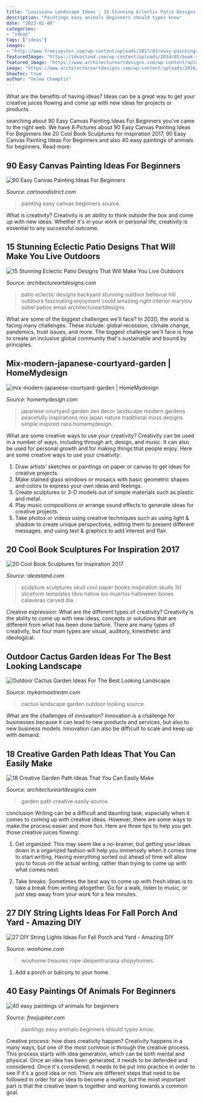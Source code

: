 ```yaml
---
title: "Louisiana Landscape Ideas : 15 Stunning Eclectic Patio Designs That Will Make You Live Outdoors"
description: "Paintings easy animals beginners should types know"
date: "2023-01-08"
categories:
- "ideas"
tags: ["ideas"]
images:
- "http://www.freejupiter.com/wp-content/uploads/2017/03/easy-paintings-of-animals27.jpg"
featuredImage: "https://ideastand.com/wp-content/uploads/2014/05/book-sculptures/5-book-sculpture.jpg"
featured_image: "https://www.architectureartdesigns.com/wp-content/uploads/2016/05/1-26.jpg"
image: "https://www.architectureartdesigns.com/wp-content/uploads/2016/05/1-26.jpg"
ShowToc: true
author: "Velma Champlin"
---
```



What are the benefits of having ideas?
Ideas can be a great way to get your creative juices flowing and come up with new ideas for projects or products.

	

		
searching about 90 Easy Canvas Painting Ideas For Beginners you've came to the right web. We have 8 Pictures about 90 Easy Canvas Painting Ideas For Beginners like 20 Cool Book Sculptures for Inspiration 2017, 90 Easy Canvas Painting Ideas For Beginners and also 40 easy paintings of animals for beginners. Read more:
		
    
## 90 Easy Canvas Painting Ideas For Beginners

<img loading=lazy src="http://www.cartoondistrict.com/wp-content/uploads/2017/06/Easy-Canvas-Painting-Ideas-For-Beginners0201.jpg" onerror="this.onerror=null;this.src='https://tse2.mm.bing.net/th?id=OIP.hI1Tv4Y6Y5t2unCN60fbQgHaLc&amp;pid=15.1';" alt="90 Easy Canvas Painting Ideas For Beginners">

_Source: cartoondistrict.com_

>painting easy canvas beginners source. 

	

What is creativity?
Creativity is an ability to think outside the box and come up with new ideas. Whether it's in your work or personal life, creativity is essential to any successful outcome.

    
## 15 Stunning Eclectic Patio Designs That Will Make You Live Outdoors

<img loading=lazy src="https://www.architectureartdesigns.com/wp-content/uploads/2016/12/15-Stunning-Eclectic-Patio-Designs-That-Will-Make-You-Live-Outdoors-9-630x945.jpg" onerror="this.onerror=null;this.src='https://tse1.mm.bing.net/th?id=OIP.mmSCxWU-YDS8bUdJrhu4ywHaLH&amp;pid=15.1';" alt="15 Stunning Eclectic Patio Designs That Will Make You Live Outdoors">

_Source: architectureartdesigns.com_

>patio eclectic designs backyard stunning outdoor bellevue hill outdoors fascinating enjoyment could amazing right interior marylou sobel patios email architectureartdesigns. 

	

What are some of the biggest challenges we'll face?
In 2020, the world is facing many challenges. These include: global recession, climate change, pandemics, trust issues, and more. The biggest challenge we'll face is how to create an inclusive global community that's sustainable and bound by principles.

    
## Mix-modern-japanese-courtyard-garden | HomeMydesign

<img loading=lazy src="https://homemydesign.com/wp-content/uploads/2019/07/mix-modern-japanese-courtyard-garden.jpg" onerror="this.onerror=null;this.src='https://tse1.mm.bing.net/th?id=OIP.XrbvRCL5fiWUaUUua5lFFAHaLH&amp;pid=15.1';" alt="mix-modern-japanese-courtyard-garden | HomeMydesign">

_Source: homemydesign.com_

>japanese courtyard garden zen decor landscape modern gardens peacefully inspirations mix japan nature traditional moss designs simple inspired nara homemydesign. 

	

What are some creative ways to use your creativity?
Creativity can be used in a number of ways, including through art, design, and music. It can also be used for personal growth and for making things that people enjoy. Here are some creative ways to use your creativity: 
1. Draw artists’ sketches or paintings on paper or canvas to get ideas for creative projects. 
2. Make stained glass windows or mosaics with basic geometric shapes and colors to express your own ideas and feelings. 
3. Create sculptures or 3-D models out of simple materials such as plastic and metal. 
4. Play music compositions or arrange sound effects to generate ideas for creative projects. 
5. Take photos or videos using creative techniques such as using light & shadow to create unique perspectives, editing them to present different messages, and using text & graphics to add interest and flair.

    
## 20 Cool Book Sculptures For Inspiration 2017

<img loading=lazy src="https://ideastand.com/wp-content/uploads/2014/05/book-sculptures/5-book-sculpture.jpg" onerror="this.onerror=null;this.src='https://tse4.mm.bing.net/th?id=OIP.KdW1DIJ2VtRMnNr49EZcsgHaLH&amp;pid=15.1';" alt="20 Cool Book Sculptures for Inspiration 2017">

_Source: ideastand.com_

>sculpture sculptures skull cool paper books inspiration skulls 3d sliceform templates libro hative los muertos halloween bones calaveras carved dia. 

	

Creative expression: What are the different types of creativity?
Creativity is the ability to come up with new ideas, concepts or solutions that are different from what has been done before. There are many types of creativity, but four main types are visual, auditory, kinesthetic and ideological.

    
## Outdoor Cactus Garden Ideas For The Best Looking Landscape

<img loading=lazy src="https://mykarmastream.com/wp-content/uploads/2017/08/cactus-garden-9.jpg" onerror="this.onerror=null;this.src='https://tse4.mm.bing.net/th?id=OIP.JfxXK4EJu5kD7aKDXvW0RQHaLI&amp;pid=15.1';" alt="Outdoor Cactus Garden Ideas For The Best Looking Landscape">

_Source: mykarmastream.com_

>cactus landscape garden outdoor looking source. 

	

What are the challenges of innovation?
Innovation is a challenge for businesses because it can lead to new products and services, but also to new business models. Innovation can also be difficult to scale and keep up with demand.

    
## 18 Creative Garden Path Ideas That You Can Easily Make

<img loading=lazy src="https://www.architectureartdesigns.com/wp-content/uploads/2016/05/1-26.jpg" onerror="this.onerror=null;this.src='https://tse2.mm.bing.net/th?id=OIP.-kD94B89xws6fi0HhV2xTgDHEs&amp;pid=15.1';" alt="18 Creative Garden Path Ideas That You Can Easily Make">

_Source: architectureartdesigns.com_

>garden path creative easily source. 

	

conclusion
Writing can be a difficult and daunting task, especially when it comes to coming up with creative ideas. However, there are some ways to make the process easier and more fun. Here are three tips to help you get those creative juices flowing:
1. Get organized: This may seem like a no-brainer, but getting your ideas down in a organized fashion will help you immensely when it comes time to start writing. Having everything sorted out ahead of time will allow you to focus on the actual writing, rather than trying to come up with what comes next.

2. Take breaks: Sometimes the best way to come up with fresh ideas is to take a break from writing altogether. Go for a walk, listen to music, or just step away from your work for a few minutes.

    
## 27 DIY String Lights Ideas For Fall Porch And Yard - Amazing DIY

<img loading=lazy src="https://www.woohome.com/wp-content/uploads/2017/09/string-lighting-ideas-for-Fall-yard-and-garden-7.jpg" onerror="this.onerror=null;this.src='https://tse4.mm.bing.net/th?id=OIP.T5G_kdl1xE-TqatAaRezYgHaLD&amp;pid=15.1';" alt="27 DIY String Lights Ideas For Fall Porch and Yard - Amazing DIY">

_Source: woohome.com_

>woohome treaures rope ideipentrucasa shopyhomes. 

	

1. Add a porch or balcony to your home.

    
## 40 Easy Paintings Of Animals For Beginners

<img loading=lazy src="http://www.freejupiter.com/wp-content/uploads/2017/03/easy-paintings-of-animals27.jpg" onerror="this.onerror=null;this.src='https://tse1.mm.bing.net/th?id=OIP.3kGqZeGJJwW1LvJyMyD-awHaJ4&amp;pid=15.1';" alt="40 easy paintings of animals for beginners">

_Source: freejupiter.com_

>paintings easy animals beginners should types know. 

	

Creative process: how does creativity happen?
Creativity happens in a many ways, but one of the most common is through the creative process. This process starts with idea generation, which can be both mental and physical. Once an idea has been generated, it needs to be defended and considered. Once it's considered, it needs to be put into practice in order to see if it's a good idea or not. There are different steps that need to be followed in order for an idea to become a reality, but the most important part is that the creative team is together and working towards a common goal.

